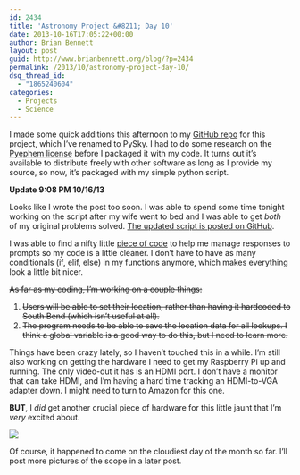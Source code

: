 ```yaml
---
id: 2434
title: 'Astronomy Project &#8211; Day 10'
date: 2013-10-16T17:05:22+00:00
author: Brian Bennett
layout: post
guid: http://www.brianbennett.org/blog/?p=2434
permalink: /2013/10/astronomy-project-day-10/
dsq_thread_id:
  - "1865240604"
categories:
  - Projects
  - Science
---
```

I made some quick additions this afternoon to my [GitHub repo](https://github.com/TSCBennett/astro) for this project, which I&#8217;ve renamed to PySky. I had to do some research on the [Pyephem license](http://www.gnu.org/licenses/lgpl-2.1.html) before I packaged it with my code. It turns out it&#8217;s available to distribute freely with other software as long as I provide my source, so now, it&#8217;s packaged with my simple python script.

**Update 9:08 PM 10/16/13**
  
Looks like I wrote the post too soon. I was able to spend some time tonight working on the script after my wife went to bed and I was able to get _both_ of my original problems solved. [The updated script is posted on GitHub](https://github.com/TSCBennett/PySky/blob/master/astro.py).

I was able to find a nifty little [piece of code](http://www.daniweb.com/software-development/python/code/260268/restart-your-python-program) to help me manage responses to prompts so my code is a little cleaner. I don&#8217;t have to have as many conditionals (if, elif, else) in my functions anymore, which makes everything look a little bit nicer.

<del>As far as my coding, I&#8217;m working on a couple things:</p> 


  <ol>
    <li>
      <del>Users will be able to set their location, rather than having it hardcoded to South Bend (which isn&#8217;t useful at all).</del>
    </li>
    <li>
      <del>The program needs to be able to save the location data for all lookups. I think a global variable is a good way to do this, but I need to learn more.</del>
    </li>
  </ol>



  <p>
    Things have been crazy lately, so I haven&#8217;t touched this in a while. I&#8217;m still also working on getting the hardware I need to get my Raspberry Pi up and running. The only video-out it has is an HDMI port. I don&#8217;t have a monitor that can take HDMI, and I&#8217;m having a hard time tracking an HDMI-to-VGA adapter down. I might need to turn to Amazon for this one.
  </p>



  <p>
    <b>BUT</b>, I <i>did</i> get another crucial piece of hardware for this little jaunt that I&#8217;m <i>very</i> excited about.
  </p>



  <p>
    <img src="https://pbs.twimg.com/media/BWtv22ZIAAA5STZ.jpg:large" class="aligncenter" />
  </p>



  <p>
    Of course, it happened to come on the cloudiest day of the month so far. I&#8217;ll post more pictures of the scope in a later post.
  </p>